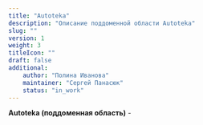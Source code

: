 ```yaml
---
title: "Autoteka"
description: "Описание поддоменной области Autoteka"
slug: ""
version: 1
weight: 3
titleIcon: ""
draft: false
additional:
    author: "Полина Иванова"
    maintainer: "Сергей Панасюк"
    status: "in_work"
---
```


**Autoteka (поддоменная область)** - 